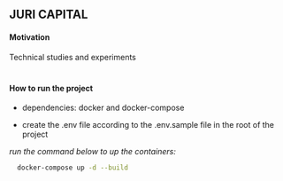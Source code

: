 <h2>JURI CAPITAL</h2>

<h4>Motivation</h4>

Technical studies and experiments

#

<h4>How to run the project</h4>


- dependencies: docker and docker-compose

- create the .env file according to the .env.sample file in the root of the project

*run the command below to up the containers:*

```zsh
  docker-compose up -d --build
```

#
